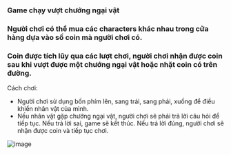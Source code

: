 ### Game chạy vượt chướng ngại vật
### Người chơi có thể mua các characters khác nhau trong cửa hàng dựa vào số coin mà người chơi có.
### Coin được tích lũy qua các lượt chơi, người chơi nhận được coin sau khi vượt được một chướng ngại vật hoặc nhặt coin có trên đường.

Cách chơi:
+ Người chơi sử dụng bốn phím lên, sang trái, sang phải, xuống để điều khiển nhân vật của mình.
+ Nếu nhân vật gặp chướng ngại vật, người chơi sẽ phải trả lời câu hỏi để tiếp tục. Nếu trả lời sai, game sẽ kết thúc. Nếu trả lời đúng, người chơi sẽ nhận được coin và tiếp tục chơi.

![image](https://user-images.githubusercontent.com/62707901/148622334-ad7187bc-42f2-4e49-a3fc-776cfb1073b5.png)

